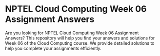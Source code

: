 # NPTEL Cloud Computing Week 06 Assignment Answers

Are you looking for NPTEL Cloud Computing Week 06 Assignment Answers? This repository will help you find your answers and solutions for Week 06 of the Cloud Computing course. We provide detailed solutions to help you complete your assignments efficiently.
